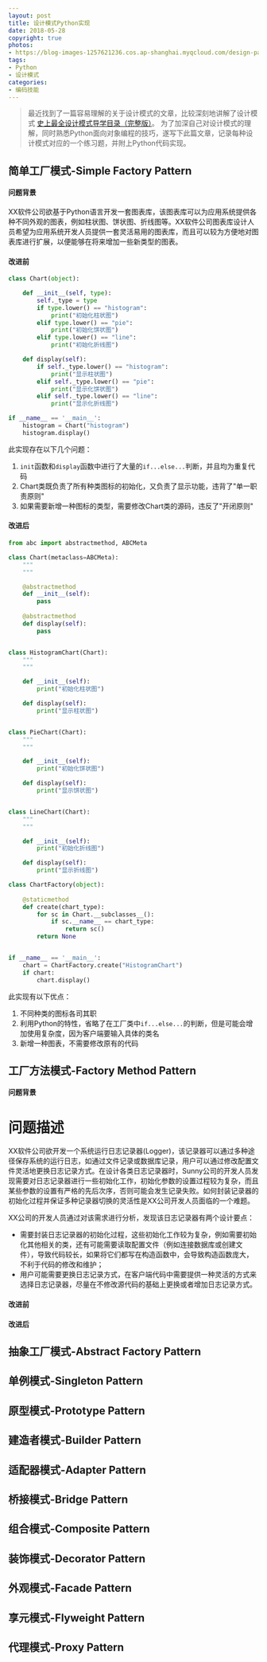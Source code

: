 ```yaml
---
layout: post
title: 设计模式Python实现
date: 2018-05-28
copyright: true
photos:
- https://blog-images-1257621236.cos.ap-shanghai.myqcloud.com/design-pattern.jpg
tags:
- Python
- 设计模式
categories:
- 编码技能
---
```


> 最近找到了一篇容易理解的关于设计模式的文章，比较深刻地讲解了设计模式 [史上最全设计模式导学目录（完整版）](https://blog.csdn.net/lovelion/article/details/17517213)。 为了加深自己对设计模式的理解，同时熟悉Python面向对象编程的技巧，遂写下此篇文章，记录每种设计模式对应的一个练习题，并附上Python代码实现。

<!-- more -->

## 简单工厂模式-Simple Factory Pattern

#### 问题背景

XX软件公司欲基于Python语言开发一套图表库，该图表库可以为应用系统提供各种不同外观的图表，例如柱状图、饼状图、折线图等。XX软件公司图表库设计人员希望为应用系统开发人员提供一套灵活易用的图表库，而且可以较为方便地对图表库进行扩展，以便能够在将来增加一些新类型的图表。

#### 改进前

```python
class Chart(object):

    def __init__(self, type):
        self._type = type
        if type.lower() == "histogram":
            print("初始化柱状图")
        elif type.lower() == "pie":
            print("初始化饼状图")
        elif type.lower() == "line":
            print("初始化折线图")

    def display(self):
        if self._type.lower() == "histogram":
            print("显示柱状图")
        elif self._type.lower() == "pie":
            print("显示化饼状图")
        elif self._type.lower() == "line":
            print("显示化折线图")

if __name__ == '__main__':
    histogram = Chart("histogram")
    histogram.display()
```

此实现存在以下几个问题：

1. `init`函数和`display`函数中进行了大量的`if...else...`判断，并且均为重复代码
1. Chart类既负责了所有种类图标的初始化，又负责了显示功能，违背了"单一职责原则"
1. 如果需要新增一种图标的类型，需要修改Chart类的源码，违反了"开闭原则"

#### 改进后

```python
from abc import abstractmethod, ABCMeta

class Chart(metaclass=ABCMeta):
    """
    """

    @abstractmethod
    def __init__(self):
        pass
        
    @abstractmethod
    def display(self):
        pass


class HistogramChart(Chart):
    """
    """

    def __init__(self):
        print("初始化柱状图")

    def display(self):
        print("显示柱状图")


class PieChart(Chart):
    """
    """

    def __init__(self):
        print("初始化饼状图")

    def display(self):
        print("显示饼状图")


class LineChart(Chart):
    """
    """

    def __init__(self):
        print("初始化折线图")

    def display(self):
        print("显示折线图")

class ChartFactory(object):
    
    @staticmethod
    def create(chart_type):
        for sc in Chart.__subclasses__():
            if sc.__name__ == chart_type:
                return sc()
        return None


if __name__ == '__main__':
    chart = ChartFactory.create("HistogramChart")
    if chart:
        chart.display()
```

此实现有以下优点：

1. 不同种类的图标各司其职
1. 利用Python的特性，省略了在工厂类中`if...else...`的判断，但是可能会增加使用复杂度，因为客户端要输入具体的类名
1. 新增一种图表，不需要修改原有的代码

## 工厂方法模式-Factory Method Pattern

#### 问题背景

# 问题描述

XX软件公司欲开发一个系统运行日志记录器(Logger)，该记录器可以通过多种途径保存系统的运行日志，如通过文件记录或数据库记录，用户可以通过修改配置文件灵活地更换日志记录方式。在设计各类日志记录器时，Sunny公司的开发人员发现需要对日志记录器进行一些初始化工作，初始化参数的设置过程较为复杂，而且某些参数的设置有严格的先后次序，否则可能会发生记录失败。如何封装记录器的初始化过程并保证多种记录器切换的灵活性是XX公司开发人员面临的一个难题。

XX公司的开发人员通过对该需求进行分析，发现该日志记录器有两个设计要点：

- 需要封装日志记录器的初始化过程，这些初始化工作较为复杂，例如需要初始化其他相关的类，还有可能需要读取配置文件（例如连接数据库或创建文件），导致代码较长，如果将它们都写在构造函数中，会导致构造函数庞大，不利于代码的修改和维护；
- 用户可能需要更换日志记录方式，在客户端代码中需要提供一种灵活的方式来选择日志记录器，尽量在不修改源代码的基础上更换或者增加日志记录方式。

#### 改进前

#### 改进后

## 抽象工厂模式-Abstract Factory Pattern

## 单例模式-Singleton Pattern

## 原型模式-Prototype Pattern

## 建造者模式-Builder Pattern

## 适配器模式-Adapter Pattern

## 桥接模式-Bridge Pattern

## 组合模式-Composite Pattern

## 装饰模式-Decorator Pattern

## 外观模式-Facade Pattern

## 享元模式-Flyweight Pattern

## 代理模式-Proxy Pattern
